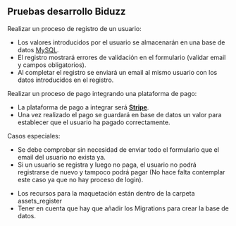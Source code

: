 ## Pruebas desarrollo Biduzz

Realizar un proceso de registro de un usuario:
- Los valores introducidos por el usuario se almacenarán en una base de datos [MySQL](https://www.mysql.com/).
- El registro mostrará errores de validación en el formulario (validar email y campos obligatorios).
- Al completar el registro se enviará un email al mismo usuario con los datos introducidos en el registro.

Realizar un proceso de pago integrando una plataforma de pago:
- La plataforma de pago a integrar será **[Stripe](https://stripe.com/docs/api)**.
- Una vez realizado el pago se guardará en base de datos un valor para establecer que el usuario ha pagado correctamente. 

Casos especiales:
- Se debe comprobar sin necesidad de enviar todo el formulario que el email del usuario no exista ya.
- Si un usuario se registra y luego no paga, el usuario no podrá registrarse de nuevo y tampoco podrá pagar (No hace falta contemplar este caso ya que no hay proceso de login).

* Los recursos para la maquetación están dentro de la carpeta assets_register
* Tener en cuenta que hay que añadir los Migrations para crear la base de datos.


